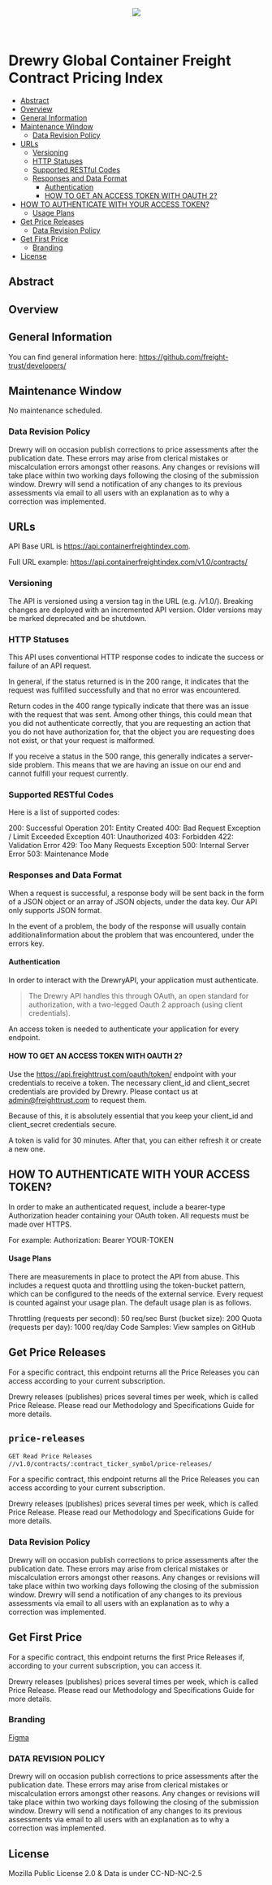 <!-- COPYRIGHT 2020 - DREWRY SHIPPING CONSULTANTS LTD ALL RIGHTS RESERVED -->
<!-- HEADER AREA DEFAULTS  -->
<!-- BANNER IMAGE -->
<p   align="center">
<img src="https://raw.githubusercontent.com/drewry-uk/openapi/master/assets/drewry-banner.png">
</p>
<br>
<!-- Badges Start -->
<p   align="center">
</p>
<!-- Badges End -->
<!-- HEADER AREA DEFAULTS END -->

# Drewry Global Container Freight Contract Pricing Index

- [Abstract](#abstract)
- [Overview](#overview)
- [General Information](#general-information)
- [Maintenance Window](#maintenance-window)
  * [Data Revision Policy](#data-revision-policy)
- [URLs](#urls)
  * [Versioning](#versioning)
  * [HTTP Statuses](#http-statuses)
  * [Supported RESTful Codes](#supported-restful-codes)
  * [Responses and Data Format](#responses-and-data-format)
    + [Authentication](#authentication)
    + [HOW TO GET AN ACCESS TOKEN WITH OAUTH 2?](#how-to-get-an-access-token-with-oauth-2-)
- [HOW TO AUTHENTICATE WITH YOUR ACCESS TOKEN?](#how-to-authenticate-with-your-access-token-)
    + [Usage Plans](#usage-plans)
- [Get Price Releases](#get-price-releases)
  * [Data Revision Policy](#data-revision-policy-1)
- [Get First Price](#get-first-price)
  * [Branding](#branding)
- [License](#license)

## Abstract

## Overview

## General Information
You can find general information here: https://github.com/freight-trust/developers/

## Maintenance Window
No maintenance scheduled.


### Data Revision Policy

Drewry will on occasion publish corrections to price assessments after the
publication date. These errors may arise from clerical mistakes or miscalculation
errors amongst other reasons. Any changes or revisions will take place
within two working days following the closing of the submission window. Drewry
will send a notification of any changes to its previous assessments via email to all
users with an explanation as to why a correction was implemented.


## URLs
API Base URL is https://api.containerfreightindex.com.

Full URL example: https://api.containerfreightindex.com/v1.0/contracts/

### Versioning
The API is versioned using a version tag in the URL (e.g. /v1.0/). Breaking changes are deployed with an incremented API version. Older versions may be marked deprecated and be shutdown.

### HTTP Statuses
This API uses conventional HTTP response codes to indicate the success or failure of an API request.

In general, if the status returned is in the 200 range, it indicates that the request was fulfilled successfully and that no error was encountered.

Return codes in the 400 range typically indicate that there was an issue with the request that was sent. Among other things, this could mean that you did not authenticate correctly, that you are requesting an action that you do not have authorization for, that the object you are requesting does not exist, or that your request is malformed.

If you receive a status in the 500 range, this generally indicates a server-side problem. This means that we are having an issue on our end and cannot fulfill your request currently.

### Supported RESTful Codes
Here is a list of supported codes:

200: Successful Operation
201: Entity Created
400: Bad Request Exception / Limit Exceeded Exception
401: Unauthorized
403: Forbidden
422: Validation Error
429: Too Many Requests Exception
500: Internal Server Error
503: Maintenance Mode

### Responses and Data Format
When a request is successful, a response body will be sent back in the form of a JSON object or an array of JSON objects, under the data key. Our API only supports JSON format.

In the event of a problem, the body of the response will usually contain additionalinformation about the problem that was encountered, under the errors key.

#### Authentication
In order to interact with the DrewryAPI, your application must authenticate.

> The Drewry API handles this through OAuth, an open standard for authorization, with a two-legged Oauth 2 approach (using client credentials).

An access token is needed to authenticate your application for every endpoint.

#### HOW TO GET AN ACCESS TOKEN WITH OAUTH 2?
Use the https://api.freighttrust.com/oauth/token/ endpoint with your credentials to receive a token. The necessary client_id and client_secret credentials are provided by Drewry. Please contact us at admin@freighttrust.com to request them.

Because of this, it is absolutely essential that you keep your client_id and client_secret credentials secure.

A token is valid for 30 minutes. After that, you can either refresh it or create a new one.

## HOW TO AUTHENTICATE WITH YOUR ACCESS TOKEN?
In order to make an authenticated request, include a bearer-type Authorization header containing your OAuth token. All requests must be made over HTTPS.

For example: Authorization: Bearer YOUR-TOKEN

#### Usage Plans
There are measurements in place to protect the API from abuse. This includes a request quota and throttling using the token-bucket pattern, which can be configured to the needs of the external service. Every request is counted against your usage plan. The default usage plan is as follows.

Throttling (requests per second): 50 req/sec
Burst (bucket size): 200
Quota (requests per day): 1000 req/day
Code Samples:
View samples on GitHub


## Get Price Releases

For a specific contract, this endpoint returns all the Price Releases you can
access according to your current subscription.

 Drewry releases (publishes) prices several times per week, which is called
Price Release. Please read our Methodology and Specifications Guide for more details.


## `price-releases`

```bash
GET Read Price Releases 
//v1.0/contracts/:contract_ticker_symbol/price-releases/
```

For a specific contract, this endpoint returns all the Price Releases you can access according to your current subscription.

Drewry releases (publishes) prices several times per week, which is called Price Release. Please read our Methodology and Specifications Guide for more details.

### Data Revision Policy

Drewry will on occasion publish corrections to price assessments after the
publication date. These errors may arise from clerical mistakes or miscalculation
errors amongst other reasons. Any changes or revisions will take place
within two working days following the closing of the submission window. Drewry
will send a notification of any changes to its previous assessments via email to all
users with an explanation as to why a correction was implemented.

## Get First Price

For a specific contract, this endpoint returns the first Price Releases if, according to your current subscription, you can access it.

Drewry releases (publishes) prices several times per week, which is called Price Release. Please read our Methodology and Specifications Guide for more details.



### Branding 

[Figma](https://www.figma.com/file/gntTyNDyu8q5eAI5WOvbGX/Untitled?node-id=21%3A3)

### DATA REVISION POLICY
Drewry will on occasion publish corrections to price assessments after the publication date. These errors may arise from clerical mistakes or miscalculation errors amongst other reasons. Any changes or revisions will take place within two working days following the closing of the submission window. Drewry will send a notification of any changes to its previous assessments via email to all users with an explanation as to why a correction was implemented.

## License 

Mozilla Public License 2.0 & Data is under CC-ND-NC-2.5
